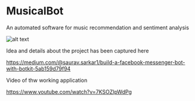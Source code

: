 # MusicalBot
An automated software for music recommendation and sentiment analysis

![alt text](https://miro.medium.com/max/1400/1*HrNTjgeuajL80D6Up9qhKw.png )


Idea and details about the project has been captured here

https://medium.com/@saurav.sarkar1/build-a-facebook-messenger-bot-with-botkit-5ab159d79f94

Video of thw working application

https://www.youtube.com/watch?v=7KSOZIpWdPg

